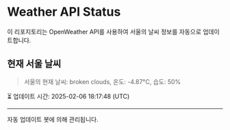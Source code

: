 
# Weather API Status

이 리포지토리는 OpenWeather API를 사용하여 서울의 날씨 정보를 자동으로 업데이트합니다.

## 현재 서울 날씨
> 서울의 현재 날씨: broken clouds, 온도: -4.87°C, 습도: 50%

⏳ 업데이트 시간: 2025-02-06 18:17:48 (UTC)

---
자동 업데이트 봇에 의해 관리됩니다.
